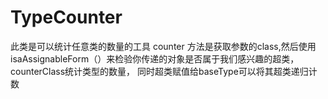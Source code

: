 # TypeCounter
此类是可以统计任意类的数量的工具
counter 方法是获取参数的class,然后使用isaAssignableForm（）来检验你传递的对象是否属于我们感兴趣的超类，counterClass统计类型的数量，
同时超类赋值给baseType可以将其超类递归计数
